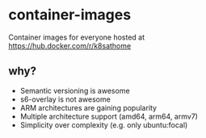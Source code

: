 # container-images

Container images for everyone hosted at https://hub.docker.com/r/k8sathome

## why?

- Semantic versioning is awesome
- s6-overlay is not awesome
- ARM architectures are gaining popularity
- Multiple architecture support (amd64, arm64, armv7)
- Simplicity over complexity (e.g. only ubuntu:focal)

